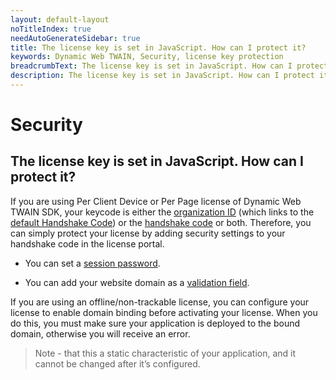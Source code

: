 ```yaml
---
layout: default-layout
noTitleIndex: true
needAutoGenerateSidebar: true
title: The license key is set in JavaScript. How can I protect it?
keywords: Dynamic Web TWAIN, Security, license key protection
breadcrumbText: The license key is set in JavaScript. How can I protect it?
description: The license key is set in JavaScript. How can I protect it?
---
```


# Security

## The license key is set in JavaScript. How can I protect it?

If you are using Per Client Device or Per Page license of Dynamic Web TWAIN SDK, your keycode is either the <a href="https://www.dynamsoft.com/license-server/docs/about/terms.html#organization-id" target="_blank">organization ID</a> (which links to the <a href="https://www.dynamsoft.com/license-server/docs/about/terms.html#default-handshake-code" target="_blank">default Handshake Code</a>) or the <a href="https://www.dynamsoft.com/license-server/docs/about/terms.html#handshake-code" target="_blank">handshake code</a> or both. Therefore, you can simply protect your license by adding security settings to your handshake code in the license portal.

- You can set a <a href="https://www.dynamsoft.com/license-server/docs/about/terms.html#session-password" target="_blank">session password</a>.

- You can add your website domain as a <a href="https://www.dynamsoft.com/license-server/docs/about/terms.html#valication-field" target="_blank">validation field</a>.

If you are using an offline/non-trackable license, you can configure your license to enable domain binding before activating your license. When you do this, you must make sure your application is deployed to the bound domain, otherwise you will receive an error.

> Note - that this a static characteristic of your application, and it cannot be changed after it’s configured.
